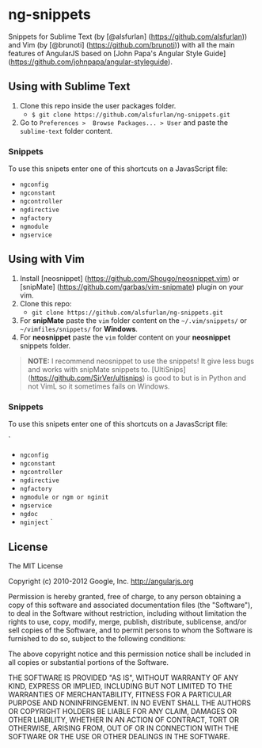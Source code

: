 # ng-snippets

Snippets for Sublime Text (by [@alsfurlan] (https://github.com/alsfurlan)) and Vim (by [@brunoti] (https://github.com/brunoti)) with all the main features of AngularJS based on [John Papa's Angular Style Guide] (https://github.com/johnpapa/angular-styleguide).

## Using with Sublime Text

1. Clone this repo inside the user packages folder.  
    - `$ git clone https://github.com/alsfurlan/ng-snippets.git`
2. Go to `Preferences >  Browse Packages... > User` and paste the `sublime-text` folder content.

### Snippets
To use this snipets enter one of this shortcuts on a JavasScript file:


- `ngconfig`
- `ngconstant`  
- `ngcontroller`
- `ngdirective`  
- `ngfactory`
- `ngmodule`
- `ngservice`  


## Using with Vim

1. Install [neosnippet] (https://github.com/Shougo/neosnippet.vim) or [snipMate] (https://github.com/garbas/vim-snipmate) plugin on your vim.
2. Clone this repo:  
    - `git clone https://github.com/alsfurlan/ng-snippets.git`
3. For **snipMate** paste the `vim` folder content on the `~/.vim/snippets/` or `~/vimfiles/snippets/` for **Windows**.
4. For **neosnippet** paste the `vim` folder content on your **neosnippet** snippets folder.

> **NOTE:** I recommend neosnippet to use the snippets! It give less bugs and works with snipMate snippets to. [UltiSnips] (https://github.com/SirVer/ultisnips) is good to but is in Python and not VimL so it sometimes fails on Windows. 

### Snippets
To use this snipets enter one of this shortcuts on a JavasScript file:

`
- `ngconfig`
- `ngconstant`  
- `ngcontroller`
- `ngdirective`  
- `ngfactory`
- `ngmodule or ngm or nginit`
- `ngservice`
- `ngdoc`
- `nginject`
`

## License

The MIT License

Copyright (c) 2010-2012 Google, Inc. http://angularjs.org

Permission is hereby granted, free of charge, to any person obtaining a copy
of this software and associated documentation files (the "Software"), to deal
in the Software without restriction, including without limitation the rights
to use, copy, modify, merge, publish, distribute, sublicense, and/or sell
copies of the Software, and to permit persons to whom the Software is
furnished to do so, subject to the following conditions:

The above copyright notice and this permission notice shall be included in
all copies or substantial portions of the Software.

THE SOFTWARE IS PROVIDED "AS IS", WITHOUT WARRANTY OF ANY KIND, EXPRESS OR
IMPLIED, INCLUDING BUT NOT LIMITED TO THE WARRANTIES OF MERCHANTABILITY,
FITNESS FOR A PARTICULAR PURPOSE AND NONINFRINGEMENT. IN NO EVENT SHALL THE
AUTHORS OR COPYRIGHT HOLDERS BE LIABLE FOR ANY CLAIM, DAMAGES OR OTHER
LIABILITY, WHETHER IN AN ACTION OF CONTRACT, TORT OR OTHERWISE, ARISING FROM,
OUT OF OR IN CONNECTION WITH THE SOFTWARE OR THE USE OR OTHER DEALINGS IN
THE SOFTWARE.
